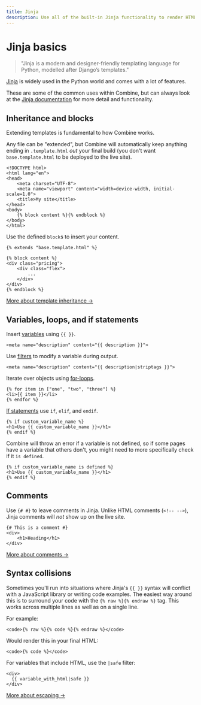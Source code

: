 ```yaml
---
title: Jinja
description: Use all of the built-in Jinja functionality to render HTML pages.
---
```


# Jinja basics

> "Jinja is a modern and designer-friendly templating language for Python, modelled after Django’s templates."

[Jinja](https://jinja.palletsprojects.com/en/2.11.x/) is widely used in the Python world and comes with a lot of features.

These are some of the common uses within Combine,
but can always look at the [Jinja documentation](https://jinja.palletsprojects.com/en/2.11.x/) for more detail and functionality.

## Inheritance and blocks

Extending templates is fundamental to how Combine works.

Any file can be "extended",
but Combine will automatically keep anything ending in `.template.html` *out* your final build
(you don't want `base.template.html` to be deployed to the live site).

```html+jinja
<!DOCTYPE html>
<html lang="en">
<head>
    <meta charset="UTF-8">
    <meta name="viewport" content="width=device-width, initial-scale=1.0">
    <title>My site</title>
</head>
<body>
    {% block content %}{% endblock %}
</body>
</html>
```

Use the defined `block`s to insert your content.

```html+jinja
{% extends "base.template.html" %}

{% block content %}
<div class="pricing">
    <div class="flex">
        ...
    </div>
</div>
{% endblock %}
```

[More about template inheritance →](https://jinja.palletsprojects.com/en/2.11.x/templates/#template-inheritance)

## Variables, loops, and if statements

Insert [variables](https://jinja.palletsprojects.com/en/2.11.x/templates/#variables) using `{{ }}`.

```html+jinja
<meta name="description" content="{{ description }}">
```

Use [filters](https://jinja.palletsprojects.com/en/2.11.x/templates/#filters) to modify a variable during output.

```html+jinja
<meta name="description" content="{{ description|striptags }}">
```

Iterate over objects using [for-loops](https://jinja.palletsprojects.com/en/2.11.x/templates/#for).

```html+jinja
{% for item in ["one", "two", "three"] %}
<li>{{ item }}</li>
{% endfor %}
```

[If statements](https://jinja.palletsprojects.com/en/2.11.x/templates/#if) use `if`, `elif`, and `endif`.

```html+jinja
{% if custom_variable_name %}
<h1>Use {{ custom_variable_name }}</h1>
{% endif %}
```

Combine will throw an error if a variable is not defined,
so if some pages have a variable that others don't,
you might need to more specifically check if it `is defined`.


```html+jinja
{% if custom_variable_name is defined %}
<h1>Use {{ custom_variable_name }}</h1>
{% endif %}
```

## Comments

Use `{# #}` to leave comments in Jinja.
Unlike HTML comments (`<!-- -->`),
Jinja comments will *not* show up on the live site.

```html+jinja
{# This is a comment #}
<div>
    <h1>Heading</h1>
</div>
```

[More about comments →](https://jinja.palletsprojects.com/en/2.11.x/templates/#comments)

## Syntax collisions

Sometimes you'll run into situations where Jinja's `{{ }}` syntax will conflict with a JavaScript library or writing code examples.
The easiest way around this is to surround your code with the `{% raw %}{% endraw %}` tag.
This works across multiple lines as well as on a single line.

For example:

```html+jinja
<code>{% raw %}{% code %}{% endraw %}</code>
```

Would render this in your final HTML:

```
<code>{% code %}</code>
```

For variables that include HTML, use the `|safe` filter:

```
<div>
  {{ variable_with_html|safe }}
</div>
```

[More about escaping →](https://jinja.palletsprojects.com/en/2.11.x/templates/#escaping)

